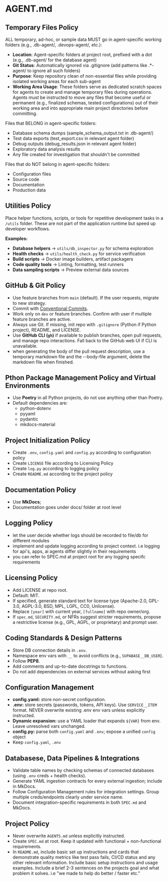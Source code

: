 # AGENT.md

## Temporary Files Policy
ALL temporary, ad-hoc, or sample data MUST go in agent-specific working folders (e.g., .db-agent/, .devops-agent/, etc.):

- **Location**: Agent-specific folders at project root, prefixed with a dot (e.g., .db-agent/ for the database agent)
- **Git Status**: Automatically ignored via .gitignore (add patterns like .*-agent/ to ignore all such folders)
- **Purpose**: Keep repository clean of non-essential files while providing isolated working areas for each sub-agent
- **Working Area Usage**: These folders serve as dedicated scratch spaces for agents to create and manage temporary files during operations. Agents must be instructed to move any files that become useful or permanent (e.g., finalized schemas, tested configurations) out of their working area and into appropriate main project directories before committing.

Files that BELONG in agent-specific folders:

- Database schema dumps (sample_schema_output.txt in .db-agent/)
- Test data exports (test_export.csv in relevant agent folder)
- Debug outputs (debug_results.json in relevant agent folder)
- Exploratory data analysis results
- Any file created for investigation that shouldn't be committed

Files that do NOT belong in agent-specific folders:

- Configuration files
- Source code
- Documentation
- Production data

## Utilities Policy
Place helper functions, scripts, or tools for repetitive development tasks in a `/utils` folder. These are not part of the application runtime but speed up developer workflows.

**Examples:**
- **Database helpers** → `utils/db_inspector.py` for schema exploration
- **Health checks** → `utils/health_check.py` for service verification
- **Build scripts** → Docker image builders, artifact packagers
- **Code quality tools** → Linting, formatting, test runners
- **Data sampling scripts** → Preview external data sources

## GitHub & Git Policy
- Use feature branches from `main` (default). If the user requests, migrate to new strategy.  
- Commit with [Conventional Commits](https://www.conventionalcommits.org/en/v1.0.0/).  
- Work only on `dev` or feature branches. Confirm with user if multiple feature branches are active.  
- Always use Git. If missing, init repo with `.gitignore` (Python if Python project), README, and LICENSE.  
- Use **GitHub CLI (`gh`)** if available to publish branches, open pull requests, and manage repo interactions. Fall back to the GitHub web UI if CLI is unavailable.  
- when generating the body of the pull request description, use a temporary markdown file and the --body-file argument, delete the markdown file when finished.

## Pthon Package Management Policy and Virtual Environments
- Use **Poetry** in all Python projects, do not use anything other than Poetry.
- Default dependencies are:
    - python-dotenv
    - pyyaml
    - pydantic
    - mkdocs-material


## Project Initialization Policy
- Create  `.env`, `config.yaml` and `config.py` according to configuration policy
- Create `LICENSE` file according to Licensing Policy
- Create `log.py` according to logging policy
- Create `README.md` according to the project policy

## Documentation Policy
- Use **MkDocs**; 
- Documentation goes under docs/ folder at root level

## Logging Policy
- let the user decide whether logs should be recorded to file/db for different modules
- implement and update logging according to project context. i.e logging for api's, apps, ai agents differ slightly in their requirements
- you can refer to SPEC.md at project root for any logging specifc requirements

## Licensing Policy
- Add LICENSE at repo root.  
- Default: MIT.  
- If specified, generate standard text for license type (Apache-2.0, GPL-3.0, AGPL-3.0, BSD, MPL, LGPL, CC0, Unlicense).  
- Replace `[year]` with current year, `[fullname]` with repo owner/org.  
- If `spec.md`, `SECURITY.md`, or NFRs suggest stricter requirements, propose a restrictive license (e.g., GPL, AGPL, or proprietary) and prompt user.  

## Coding Standards & Design Patterns
- Store DB connection details in `.env`.  
- Namespace env vars with `__` to avoid conflicts (e.g., `SUPABASE__DB_USER`).  
- Follow **PEP8**.  
- Add comments and up-to-date docstrings to functions. 
- Do not add dependencies on external services without asking first

## Configuration Management
- **config.yaml:** store non-secret configuration.  
- **.env:** store secrets (passwords, tokens, API keys). Use `SERVICE__ITEM` format. NEVER overwrite existing .env env vars unless explicitly instructed.
- **Dynamic expansion:** use a YAML loader that expands `${VAR}` from env. Leave unresolved vars unchanged.  
- **config.py:** parse both `config.yaml` and `.env`; expose a unified `config` object 
- Keep `config.yaml`, `.env` 


## Databasese, Data Pipelines & Integrations
- Validate table names by checking schemas of connected databases (using `.env` creds + health checks).  
- Generate YAML ingestion contracts for every external ingestion; include in MkDocs.  
- Follow Configuration Management rules for integration settings. Group multiple creds/endpoints clearly under service name.  
- Document integration-specific requirements in both `SPEC.md` and MkDocs.  

## Project Policy
- Never overwrite `AGENTS.md` unless explicitly instructed.
- Create `SPEC.md` at root. Keep it updated with functional + non-functional requirements.  
- In `README.md`, include basic set up instructions and cards that demonstrate quality metrics like test pass fails, CI/CD status and any other relevant information. Include basic setup instructions and usage examples. Include a brief 2-3 sentences on the projects goal and what problem it solves. i.e "we made <the tool> to help <the target audience> do <the task> better / faster etc."

